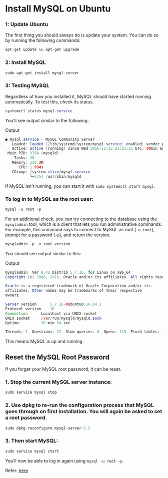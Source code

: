 # Install MySQL on Ubuntu

### 1: Update Ubuntu
The first thing you should always do is update your system. You can do so by running the following commands:

```java
apt-get update && apt-get upgrade
```

### 2: Install MySQL

```java
sudo apt-get install mysql-server
```

### 3: Testing MySQL
Regardless of how you installed it, MySQL should have started running automatically. To test this, check its status.

```java
systemctl status mysql.service
```

You'll see output similar to the following:

Output
```java
● mysql.service - MySQL Community Server
   Loaded: loaded (/lib/systemd/system/mysql.service; enabled; vendor preset: en
   Active: active (running) since Wed 2016-11-23 21:21:25 UTC; 30min ago
 Main PID: 3754 (mysqld)
    Tasks: 28
   Memory: 142.3M
      CPU: 1.994s
   CGroup: /system.slice/mysql.service
           └─3754 /usr/sbin/mysqld
```

If MySQL isn't running, you can start it with `sudo systemctl start mysql`.

### To log in to MySQL as the root user:

```java
mysql -u root -p
```

For an additional check, you can try connecting to the database using the `mysqladmin` tool, which is a client that lets you run administrative commands. For example, this command says to connect to MySQL as root (`-u root`), prompt for a password (`-p`), and return the version.

```java
mysqladmin -p -u root version
```
You should see output similar to this:

Output
```java
mysqladmin  Ver 8.42 Distrib 5.7.16, for Linux on x86_64
Copyright (c) 2000, 2016, Oracle and/or its affiliates. All rights reserved.

Oracle is a registered trademark of Oracle Corporation and/or its
affiliates. Other names may be trademarks of their respective
owners.

Server version      5.7.16-0ubuntu0.16.04.1
Protocol version    10
Connection      Localhost via UNIX socket
UNIX socket     /var/run/mysqld/mysqld.sock
Uptime:         30 min 54 sec

Threads: 1  Questions: 12  Slow queries: 0  Opens: 115  Flush tables: 1  Open tables: 34  Queries per second avg: 0.006
```

This means MySQL is up and running.


## Reset the MySQL Root Password
If you forget your MySQL root password, it can be reset.

### 1. Stop the current MySQL server instance:
```java
sudo service mysql stop
```

### 2. Use dpkg to re-run the configuration process that MySQL goes through on first installation. You will again be asked to set a root password.
```java
sudo dpkg-reconfigure mysql-server-5.5
```

### 3. Then start MySQL:
```java
sudo service mysql start
```
You’ll now be able to log in again using `mysql -u root -p`.


Refer: [here](https://www.linode.com/docs/databases/mysql/install-mysql-on-ubuntu-14-04/)
